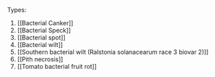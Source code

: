 
Types: 

1.  [[Bacterial Canker]]
2.  [[Bacterial Speck]] 
3.  [[Bacterial spot]]
4.  [[Bacterial wilt]]
5.  [[Southern bacterial wilt (Ralstonia solanacearum race 3 biovar 2)]]
6.  [[Pith necrosis]]
7.  [[Tomato bacterial fruit rot]]


